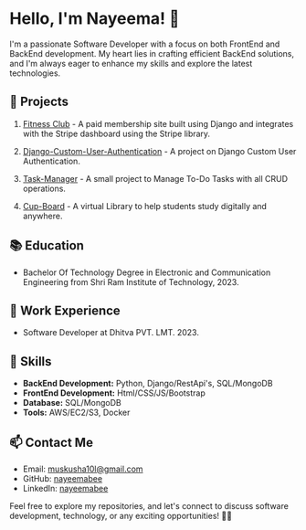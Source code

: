 # Hello, I'm Nayeema! 👋

I'm a passionate Software Developer with a focus on both FrontEnd and BackEnd development. My heart lies in crafting efficient BackEnd solutions, and I'm always eager to enhance my skills and explore the latest technologies.

## 🚀 Projects
1. [Fitness Club](https://github.com/nayeemabee/Fitness-Club) - A paid membership site built using Django and integrates with the Stripe dashboard using the Stripe library.
  
2. [Django-Custom-User-Authentication](https://github.com/nayeemabee/Django-Custom-User-Authentication) - A project on Django Custom User Authentication.

3. [Task-Manager](https://github.com/nayeemabee/Task_Manager) - A small project to Manage To-Do Tasks with all CRUD operations.

4. [Cup-Board](https://github.com/nayeemabee/cupBoard) - A virtual Library to help students study digitally and anywhere.

## 📚 Education
- Bachelor Of Technology Degree in Electronic and Communication Engineering from Shri Ram Institute of Technology, 2023.

## 💼 Work Experience
- Software Developer at Dhitva PVT. LMT. 2023.

## 🔧 Skills
- **BackEnd Development:** Python, Django/RestApi's, SQL/MongoDB
- **FrontEnd Development:** Html/CSS/JS/Bootstrap
- **Database:** SQL/MongoDB
- **Tools:** AWS/EC2/S3, Docker

## 📫 Contact Me
- Email: muskusha10l@gmail.com
- GitHub: [nayeemabee](https://github.com/nayeemabee)
- LinkedIn: [nayeemabee](https://github.com/nayeemabee)

Feel free to explore my repositories, and let's connect to discuss software development, technology, or any exciting opportunities! 👩‍💻




<!--
**nayeemabee/nayeemabee** is a ✨ _special_ ✨ repository because its `README.md` (this file) appears on your GitHub profile.

Here are some ideas to get you started:

- 🔭 I’m currently working on ...
- 🌱 I’m currently learning ...
- 👯 I’m looking to collaborate on ...
- 🤔 I’m looking for help with ...
- 💬 Ask me about ...
- 📫 How to reach me: ...
- 😄 Pronouns: ...
- ⚡ Fun fact: ...
-->
